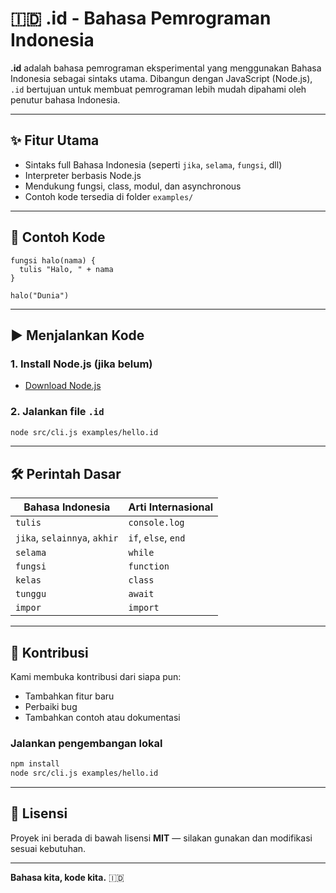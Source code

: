 # 🇮🇩 .id - Bahasa Pemrograman Indonesia

**.id** adalah bahasa pemrograman eksperimental yang menggunakan Bahasa Indonesia sebagai sintaks utama. Dibangun dengan JavaScript (Node.js), `.id` bertujuan untuk membuat pemrograman lebih mudah dipahami oleh penutur bahasa Indonesia.

---

## ✨ Fitur Utama

- Sintaks full Bahasa Indonesia (seperti `jika`, `selama`, `fungsi`, dll)
- Interpreter berbasis Node.js
- Mendukung fungsi, class, modul, dan asynchronous
- Contoh kode tersedia di folder `examples/`

---

## 🧪 Contoh Kode

```id
fungsi halo(nama) {
  tulis "Halo, " + nama
}

halo("Dunia")
```

---

## ▶️ Menjalankan Kode

### 1. Install Node.js (jika belum)

- [Download Node.js](https://nodejs.org)

### 2. Jalankan file `.id`

```bash
node src/cli.js examples/hello.id
```

---

## 🛠️ Perintah Dasar

| Bahasa Indonesia   | Arti Internasional  |
|--------------------|---------------------|
| `tulis`            | `console.log`       |
| `jika`, `selainnya`, `akhir` | `if`, `else`, `end` |
| `selama`           | `while`             |
| `fungsi`           | `function`          |
| `kelas`            | `class`             |
| `tunggu`           | `await`             |
| `impor`            | `import`            |

---

## 👥 Kontribusi

Kami membuka kontribusi dari siapa pun:

- Tambahkan fitur baru
- Perbaiki bug
- Tambahkan contoh atau dokumentasi

### Jalankan pengembangan lokal

```bash
npm install
node src/cli.js examples/hello.id
```

---

## 📄 Lisensi

Proyek ini berada di bawah lisensi **MIT** — silakan gunakan dan modifikasi sesuai kebutuhan.

---

**Bahasa kita, kode kita.** 🇮🇩
